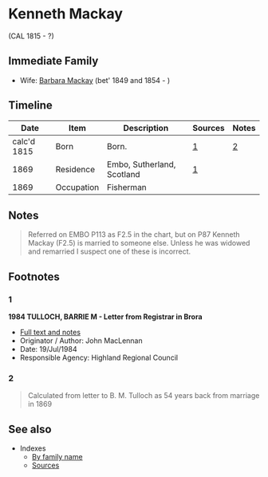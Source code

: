 ﻿---
layout: person
subject_key: i21362348
permalink: /people/i21362348
---

# Kenneth Mackay
(CAL 1815 - ?)

## Immediate Family

* Wife: [Barbara Mackay](./@52409786@-barbara-mackay-b1849~1854-d.md) (bet' 1849 and 1854 - )

## Timeline

Date | Item | Description | Sources | Notes
---|---|---|---|---
calc'd 1815 | Born | Born. | [1](#1) | [2](#2)
1869 | Residence | Embo, Sutherland, Scotland | [1](#1) | 
1869 | Occupation | Fisherman |  | 

## Notes

> Referred on EMBO P113 as F2.5 in the chart, but on P87 Kenneth Mackay (F2.5) is married to someone else. Unless he was widowed and remarried I suspect one of these is incorrect.
>


## Footnotes

### 1

**1984 TULLOCH, BARRIE M - Letter from Registrar in Brora**

* [Full text and notes](../sources/@94133243@-1984-tulloch,-barrie-m-letter-from-registrar-in-brora.md)
* Originator / Author: John MacLennan
* Date: 19/Jul/1984
* Responsible Agency: Highland Regional Council

### 2

> Calculated from letter to B. M. Tulloch as 54 years back from marriage in 1869
>



## See also

- Indexes
  - [By family name](../index-by-family-name.md)
  - [Sources](../index-of-sources-by-title.md)
